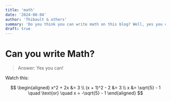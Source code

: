 ```yaml
---
title: 'math'
date: '2024-08-04'
author: 'Thibault & others'
summary: 'Do you think you can write math on this blog? Well, yes you can! This post will show you a few little equations in Latex... Just for you.'
draft: true
---
```


# Can you write Math?

> Answer: Yes you can!

Watch this:

$$
\begin{aligned}
x^2 + 2x &= 3 \\
(x + 1)^2 - 2 &= 3 \\
x &= \sqrt{5} - 1 \quad \text{or} \quad x = -\sqrt{5} - 1
\end{aligned}
$$
